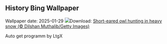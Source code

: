 ## History Bing Wallpaper
Wallpaper date: 2025-01-29
![](https://www.bing.com/th?id=OHR.FlyingOwl_EN-CA1475306632_UHD.jpg&w=1000)Download: [Short-eared owl hunting in heavy snow (© Dilshan Muthalib/Getty Images)](https://www.bing.com/th?id=OHR.FlyingOwl_EN-CA1475306632_UHD.jpg)

Auto get programm by LtgX
